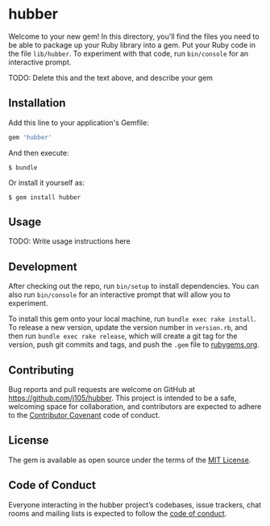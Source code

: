 # hubber

Welcome to your new gem! In this directory, you'll find the files you need to be able to package up your Ruby library into a gem. Put your Ruby code in the file `lib/hubber`. To experiment with that code, run `bin/console` for an interactive prompt.

TODO: Delete this and the text above, and describe your gem

## Installation

Add this line to your application's Gemfile:

```ruby
gem 'hubber'
```

And then execute:

    $ bundle

Or install it yourself as:

    $ gem install hubber

## Usage

TODO: Write usage instructions here

## Development

After checking out the repo, run `bin/setup` to install dependencies. You can also run `bin/console` for an interactive prompt that will allow you to experiment.

To install this gem onto your local machine, run `bundle exec rake install`. To release a new version, update the version number in `version.rb`, and then run `bundle exec rake release`, which will create a git tag for the version, push git commits and tags, and push the `.gem` file to [rubygems.org](https://rubygems.org).

## Contributing

Bug reports and pull requests are welcome on GitHub at https://github.com/j105/hubber. This project is intended to be a safe, welcoming space for collaboration, and contributors are expected to adhere to the [Contributor Covenant](http://contributor-covenant.org) code of conduct.

## License

The gem is available as open source under the terms of the [MIT License](https://opensource.org/licenses/MIT).

## Code of Conduct

Everyone interacting in the hubber project’s codebases, issue trackers, chat rooms and mailing lists is expected to follow the [code of conduct](https://github.com/j105/hubber/blob/master/CODE_OF_CONDUCT.md).

